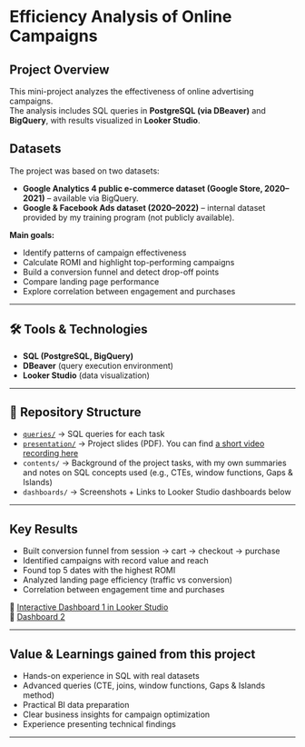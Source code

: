 # Efficiency Analysis of Online Campaigns

## Project Overview
This mini-project analyzes the effectiveness of online advertising campaigns.  
The analysis includes SQL queries in **PostgreSQL (via DBeaver)** and **BigQuery**, with results visualized in **Looker Studio**.

## Datasets
The project was based on two datasets:

- **Google Analytics 4 public e-commerce dataset (Google Store, 2020–2021)** – available via BigQuery.  
- **Google & Facebook Ads dataset (2020–2022)** – internal dataset provided by my training program (not publicly available).

**Main goals:**
- Identify patterns of campaign effectiveness
- Calculate ROMI and highlight top-performing campaigns
- Build a conversion funnel and detect drop-off points
- Compare landing page performance
- Explore correlation between engagement and purchases

---

## 🛠 Tools & Technologies
- **SQL (PostgreSQL, BigQuery)**
- **DBeaver** (query execution environment)
- **Looker Studio** (data visualization)

---

## 📂 Repository Structure
- [`queries/`](queries/) → SQL queries for each task
- [`presentation/`](SQL_Project_presentation.pdf) → Project slides (PDF). You can find [a short video recording here](https://drive.google.com/file/d/1gomXzxLjz4N2-kmdYl83Z_vOqWZlxLTW/view?usp=sharing)
- `contents/` → Background of the project tasks, with my own summaries and notes on SQL concepts used (e.g., CTEs, window functions, Gaps & Islands)
- `dashboards/` → Screenshots + Links to Looker Studio dashboards below

---

## Key Results
- Built conversion funnel from session → cart → checkout → purchase
- Identified campaigns with record value and reach
- Found top 5 dates with the highest ROMI
- Analyzed landing page efficiency (traffic vs conversion)
- Correlation between engagement time and purchases

🔗 [Interactive Dashboard 1 in Looker Studio](https://lookerstudio.google.com/reporting/05538902-a092-4539-aeac-89e6e7a5080d)   
🔗 [Dashboard 2](https://lookerstudio.google.com/reporting/676d5a1f-bead-421c-b0fa-86cbbc3fa102)

---

## Value & Learnings gained from this project
- Hands-on experience in SQL with real datasets
- Advanced queries (CTE, joins, window functions, Gaps & Islands method)
- Practical BI data preparation
- Clear business insights for campaign optimization
- Experience presenting technical findings

---

